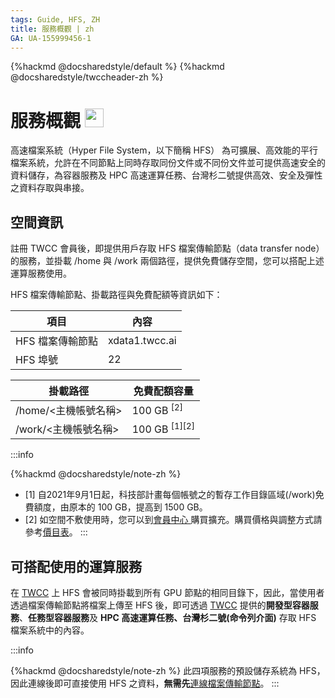 ```yaml
---
tags: Guide, HFS, ZH
title: 服務概觀 | zh 
GA: UA-155999456-1
---
```


{%hackmd @docsharedstyle/default %}
{%hackmd @docsharedstyle/twccheader-zh %}

# 服務概觀 <img src="https://cos.twcc.ai/SYS-MANUAL/uploads/upload_a2514dcee06093bda60777e51fd25438.png" width="30" heigh="30">

高速檔案系統（Hyper File System，以下簡稱 HFS） 為可擴展、高效能的平行檔案系統，允許在不同節點上同時存取同份文件或不同份文件並可提供高速安全的資料儲存，為容器服務及 HPC 高速運算任務、台灣杉二號提供高效、安全及彈性之資料存取與串接。


## 空間資訊

註冊 TWCC 會員後，即提供用戶存取 HFS 檔案傳輸節點（data transfer node）的服務，並掛載 /home 與 /work 兩個路徑，提供免費儲存空間，您可以搭配上述運算服務使用。

HFS 檔案傳輸節點、掛載路徑與免費配額等資訊如下：


| 項目 | 內容 |
| -------- | -------- |
| HFS 檔案傳輸節點|xdata1.twcc.ai| 
| HFS 埠號| 22|


|掛載路徑|免費配額容量|
 | -------- |-------- |
|/home/<主機帳號名稱>|100 GB <sup>[2]<sup>|
|/work/<主機帳號名稱>|100 GB <sup>[1][2]<sup>|


:::info

{%hackmd @docsharedstyle/note-zh %}
- [1] 自2021年9月1日起，科技部計畫每個帳號之的暫存工作目錄區域(/work)免費額度，由原本的 100 GB，提高到 1500 GB。
- [2] 如空間不敷使用時，您可以到[<ins>會員中心 <i class="fa fa-question-circle fa-question-circle-for-service" aria-hidden="true"></i></ins>](https://man.twcc.ai/@twsdocs/howto-service-access-service-zh) 購買擴充。購買價格與調整方式請參考[<ins>價目表</ins>](https://www.twcc.ai/doc?page=price#%E9%AB%98%E9%80%9F%E6%AA%94%E6%A1%88%E7%B3%BB%E7%B5%B1-Hyper-File-System-HFS)。
:::

## 可搭配使用的運算服務

在 [TWCC](http://www.twcc.ai) 上 HFS 會被同時掛載到所有 GPU 節點的相同目錄下，因此，當使用者透過檔案傳輸節點將檔案上傳至 HFS 後，即可透過 [TWCC](http://www.twcc.ai) 提供的**開發型容器服務**、**任務型容器服務**及 **HPC 高速運算任務、台灣杉二號(命令列介面)** 存取 HFS 檔案系統中的內容。


:::info

{%hackmd @docsharedstyle/note-zh %}
此四項服務的預設儲存系統為 HFS，因此連線後即可直接使用 HFS 之資料，**無需先**[<ins>連線檔案傳輸節點</ins>](https://man.twcc.ai/@TWSC/doc-hfs-main-zh/%2F%40TWSC%2Fguide-hfs-connect-to-data-transfer-node-zh)。
:::

